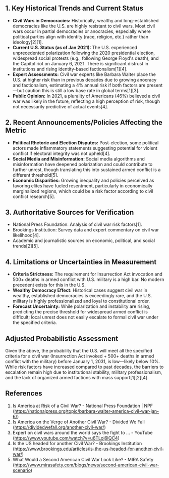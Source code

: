 ## 1. Key Historical Trends and Current Status

- **Civil Wars in Democracies:** Historically, wealthy and long-established democracies like the U.S. are highly resistant to civil wars. Most civil wars occur in partial democracies or anocracies, especially where political parties align with identity (race, religion, etc.) rather than ideology[2][1].
- **Current U.S. Status (as of Jan 2021):** The U.S. experienced unprecedented polarization following the 2020 presidential election, widespread social protests (e.g., following George Floyd's death), and the Capitol riot on January 6, 2021. There is significant distrust in institutions and rising identity-based factionalism[1][4].
- **Expert Assessments:** Civil war experts like Barbara Walter place the U.S. at higher risk than in previous decades due to growing anocracy and factionalism, estimating a 4% annual risk if both factors are present—but caution this is still a low base rate in global terms[1][3].
- **Public Opinion:** In 2021, a plurality of Americans (46%) believed a civil war was likely in the future, reflecting a high perception of risk, though not necessarily predictive of actual events[4].

## 2. Recent Announcements/Policies Affecting the Metric

- **Political Rhetoric and Election Disputes:** Post-election, some political actors made inflammatory statements suggesting potential for violent conflict if electoral integrity was not upheld[4].
- **Social Media and Misinformation:** Social media algorithms and misinformation have deepened polarization and could contribute to further unrest, though translating this into sustained armed conflict is a different threshold[5].
- **Economic Disparities:** Growing inequality and policies perceived as favoring elites have fueled resentment, particularly in economically marginalized regions, which could be a risk factor according to civil conflict research[5].

## 3. Authoritative Sources for Verification

- National Press Foundation: Analysis of civil war risk factors[1].
- Brookings Institution: Survey data and expert commentary on civil war likelihood[4].
- Academic and journalistic sources on economic, political, and social trends[2][5].

## 4. Limitations or Uncertainties in Measurement

- **Criteria Strictness:** The requirement for Insurrection Act invocation and 500+ deaths in armed conflict with U.S. military is a high bar. No modern precedent exists for this in the U.S.
- **Wealthy Democracy Effect:** Historical cases suggest civil war in wealthy, established democracies is exceedingly rare, and the U.S. military is highly professionalized and loyal to constitutional order.
- **Forecast Uncertainty:** While polarization and instability are rising, predicting the precise threshold for widespread armed conflict is difficult; local unrest does not easily escalate to formal civil war under the specified criteria.

## Adjusted Probabilistic Assessment

Given the above, the probability that the U.S. will meet all the specified criteria for a civil war (Insurrection Act invoked + 500+ deaths in armed conflict with the military) before January 1, 2031, is low—likely below 10%. While risk factors have increased compared to past decades, the barriers to escalation remain high due to institutional stability, military professionalism, and the lack of organized armed factions with mass support[1][2][4].

## References

1. Is America at Risk of a Civil War? - National Press Foundation | NPF (https://nationalpress.org/topic/barbara-walter-america-civil-war-jan-6/)
2. Is America on the Verge of Another Civil War? - Divided We Fall (https://dividedwefall.org/another-civil-war/)
3. Expert on civil wars around the world says the fight to ... - YouTube (https://www.youtube.com/watch?v=u6TLoj6lQC4)
4. Is the US headed for another Civil War? - Brookings Institution (https://www.brookings.edu/articles/is-the-us-headed-for-another-civil-war/)
5. What Would a Second American Civil War Look Like? - MIRA Safety (https://www.mirasafety.com/blogs/news/second-american-civil-war-scenario)